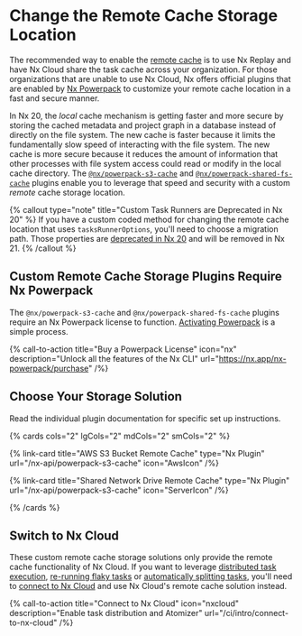# Change the Remote Cache Storage Location

The recommended way to enable the [remote cache](/ci/features/remote-cache) is to use Nx Replay and have Nx Cloud share the task cache across your organization. For those organizations that are unable to use Nx Cloud, Nx offers official plugins that are enabled by [Nx Powerpack]() to customize your remote cache location in a fast and secure manner.

In Nx 20, the _local_ cache mechanism is getting faster and more secure by storing the cached metadata and project graph in a database instead of directly on the file system. The new cache is faster because it limits the fundamentally slow speed of interacting with the file system. The new cache is more secure because it reduces the amount of information that other processes with file system access could read or modify in the local cache directory. The [`@nx/powerpack-s3-cache`](/nx-api/powerpack-s3-cache) and [`@nx/powerpack-shared-fs-cache`](/nx-api/powerpack-shared-fs-cache) plugins enable you to leverage that speed and security with a custom _remote_ cache storage location.

{% callout type="note" title="Custom Task Runners are Deprecated in Nx 20" %}
If you have a custom coded method for changing the remote cache location that uses `tasksRunnerOptions`, you'll need to choose a migration path. Those properties are [deprecated in Nx 20](/deprecated/custom-task-runners) and will be removed in Nx 21.
{% /callout %}

## Custom Remote Cache Storage Plugins Require Nx Powerpack

The `@nx/powerpack-s3-cache` and `@nx/powerpack-shared-fs-cache` plugins require an Nx Powerpack license to function. [Activating Powerpack](/recipes/installation/activate-powerpack) is a simple process.

{% call-to-action title="Buy a Powerpack License" icon="nx" description="Unlock all the features of the Nx CLI" url="https://nx.app/nx-powerpack/purchase" /%}

## Choose Your Storage Solution

Read the individual plugin documentation for specific set up instructions.

{% cards cols="2" lgCols="2" mdCols="2" smCols="2" %}

{% link-card title="AWS S3 Bucket Remote Cache" type="Nx Plugin" url="/nx-api/powerpack-s3-cache" icon="AwsIcon" /%}

{% link-card title="Shared Network Drive Remote Cache" type="Nx Plugin" url="/nx-api/powerpack-s3-cache" icon="ServerIcon" /%}

{% /cards %}

## Switch to Nx Cloud

These custom remote cache storage solutions only provide the remote cache functionality of Nx Cloud. If you want to leverage [distributed task execution](/ci/features/distribute-task-execution), [re-running flaky tasks](/ci/features/flaky-tasks) or [automatically splitting tasks](/ci/features/split-e2e-tasks), you'll need to [connect to Nx Cloud](/ci/intro/connect-to-nx-cloud) and use Nx Cloud's remote cache solution instead.

{% call-to-action title="Connect to Nx Cloud" icon="nxcloud" description="Enable task distribution and Atomizer" url="/ci/intro/connect-to-nx-cloud" /%}
